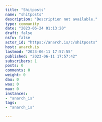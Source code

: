 ```yaml
---
title: "Shitposts" 
name: "shitposts"
description: "Description not available."
type: community
date: "2023-06-24 01:13:20"
draft: false
nsfw: false
actor_id: "https://anarch.is/c/shitposts"
host: anarch.is
lastmod: "2023-06-11 17:57:55"
published: "2023-06-11 17:57:42"
subscribers: 1
posts: 0
comments: 0
weight: 0
dau: 0
wau: 0
mau: 0
instances:
- "anarch_is"
tags: 
- "anarch_is"

---
```

